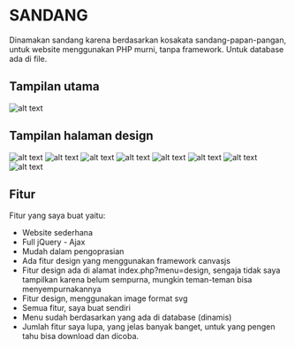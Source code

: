 # SANDANG

Dinamakan sandang karena berdasarkan kosakata sandang-papan-pangan,
untuk website menggunakan PHP murni, tanpa framework. Untuk database ada di file.

## Tampilan utama
![alt text](https://preview.ibb.co/hZ4xD8/Screen_Shot_2018_05_23_at_22_58_35.png)

## Tampilan halaman design
![alt text](https://preview.ibb.co/fnG8mT/Screen_Shot_2018_05_23_at_23_10_06.png)
![alt text](https://preview.ibb.co/kqjHfo/Screen_Shot_2018_05_23_at_23_10_58.png)
![alt text](https://preview.ibb.co/d9aq0o/Screen_Shot_2018_05_23_at_23_12_04.png)
![alt text](https://preview.ibb.co/nwfq0o/Screen_Shot_2018_05_23_at_23_12_24.png)
![alt text](https://preview.ibb.co/gXNg6T/Screen_Shot_2018_05_23_at_23_12_37.png)
![alt text](https://preview.ibb.co/n5vOLo/Screen_Shot_2018_05_23_at_23_12_57.png)
![alt text](https://preview.ibb.co/gSycfo/Screen_Shot_2018_05_23_at_23_13_18.png)
![alt text](https://preview.ibb.co/hrtomT/Screen_Shot_2018_05_23_at_23_13_39.png)


## Fitur

Fitur yang saya buat yaitu:

* Website sederhana
* Full jQuery - Ajax
* Mudah dalam pengoprasian
* Ada fitur design yang menggunakan framework canvasjs
* Fitur design ada di alamat index.php?menu=design, sengaja tidak saya tampilkan karena belum sempurna, mungkin teman-teman bisa menyempurnakannya
* Fitur design, menggunakan image format svg
* Semua fitur, saya buat sendiri
* Menu sudah berdasarkan yang ada di database (dinamis)
* Jumlah fitur saya lupa, yang jelas banyak banget, untuk yang pengen tahu bisa download dan dicoba.
